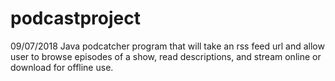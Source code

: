 # podcastproject
09/07/2018
Java podcatcher program that will take an rss feed url and allow user to browse
episodes of a show, read descriptions, and stream online or download for offline
use.
